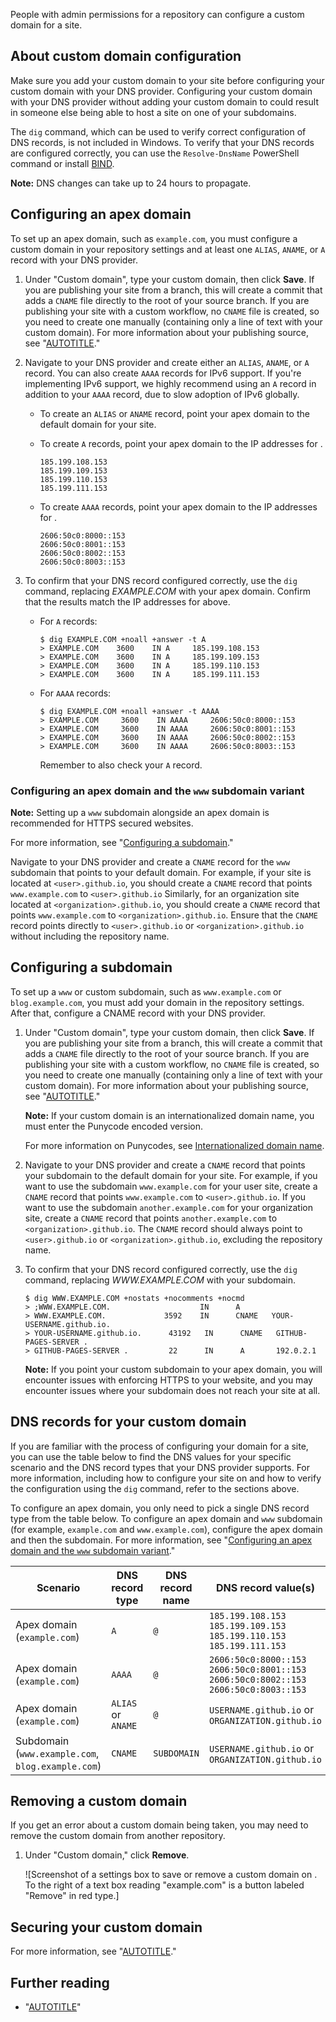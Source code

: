 

People with admin permissions for a repository can configure a custom domain for a site.

## About custom domain configuration



Make sure you add your custom domain to your site before configuring your custom domain with your DNS provider. Configuring your custom domain with your DNS provider without adding your custom domain to  could result in someone else being able to host a site on one of your subdomains.



The `dig` command, which can be used to verify correct configuration of DNS records, is not included in Windows. To verify that your DNS records are configured correctly, you can use the `Resolve-DnsName` PowerShell command or install [BIND](https://www.isc.org/bind/).





**Note:** DNS changes can take up to 24 hours to propagate.



## Configuring an apex domain

To set up an apex domain, such as `example.com`, you must configure a custom domain in your repository settings and at least one `ALIAS`, `ANAME`, or `A` record with your DNS provider.




1. Under "Custom domain", type your custom domain, then click **Save**. If you are publishing your site from a branch, this will create a commit that adds a `CNAME` file directly to the root of your source branch. If you are publishing your site with a custom  workflow, no `CNAME` file is created, so you need to create one manually (containing only a line of text with your custom domain). For more information about your publishing source, see "[AUTOTITLE](/pages/getting-started-with-github-pages/configuring-a-publishing-source-for-your-github-pages-site)."
1. Navigate to your DNS provider and create either an `ALIAS`, `ANAME`, or `A` record. You can also create `AAAA` records for IPv6 support. If you're implementing IPv6 support, we highly recommend using an `A` record in addition to your `AAAA` record, due to slow adoption of IPv6 globally. 
    * To create an `ALIAS` or `ANAME` record, point your apex domain to the default domain for your site. 
    * To create `A` records, point your apex domain to the IP addresses for .

      ```shell
      185.199.108.153
      185.199.109.153
      185.199.110.153
      185.199.111.153
      ```

    * To create `AAAA` records, point your apex domain to the IP addresses for .

      ```shell
      2606:50c0:8000::153
      2606:50c0:8001::153
      2606:50c0:8002::153
      2606:50c0:8003::153
      ```



1. To confirm that your DNS record configured correctly, use the `dig` command, replacing _EXAMPLE.COM_ with your apex domain. Confirm that the results match the IP addresses for above.
   * For `A` records:

     ```shell
     $ dig EXAMPLE.COM +noall +answer -t A
     > EXAMPLE.COM    3600    IN A     185.199.108.153
     > EXAMPLE.COM    3600    IN A     185.199.109.153
     > EXAMPLE.COM    3600    IN A     185.199.110.153
     > EXAMPLE.COM    3600    IN A     185.199.111.153
     ```

   * For `AAAA` records:

     ```shell
     $ dig EXAMPLE.COM +noall +answer -t AAAA
     > EXAMPLE.COM     3600    IN AAAA     2606:50c0:8000::153
     > EXAMPLE.COM     3600    IN AAAA     2606:50c0:8001::153
     > EXAMPLE.COM     3600    IN AAAA     2606:50c0:8002::153
     > EXAMPLE.COM     3600    IN AAAA     2606:50c0:8003::153
     ```

      Remember to also check your `A` record.



### Configuring an apex domain and the `www` subdomain variant



**Note:** Setting up a `www` subdomain alongside an apex domain is recommended for HTTPS secured websites.



 For more information, see "[Configuring a subdomain](#configuring-a-subdomain)."

Navigate to your DNS provider and create a `CNAME` record for the `www` subdomain that points to your default domain. For example, if your site is located at `<user>.github.io`, you should create a `CNAME` record that points `www.example.com` to `<user>.github.io` Similarly, for an organization site located at `<organization>.github.io`, you should create a `CNAME` record that points `www.example.com` to `<organization>.github.io`. Ensure that the `CNAME` record points directly to `<user>.github.io` or `<organization>.github.io` without including the repository name.

 

## Configuring a subdomain

To set up a `www` or custom subdomain, such as `www.example.com` or `blog.example.com`, you must add your domain in the repository settings. After that, configure a CNAME record with your DNS provider.




1. Under "Custom domain", type your custom domain, then click **Save**. If you are publishing your site from a branch, this will create a commit that adds a `CNAME` file directly to the root of your source branch. If you are publishing your site with a custom  workflow, no `CNAME` file is created, so you need to create one manually (containing only a line of text with your custom domain). For more information about your publishing source, see "[AUTOTITLE](/pages/getting-started-with-github-pages/configuring-a-publishing-source-for-your-github-pages-site)."

   

   **Note:** If your custom domain is an internationalized domain name, you must enter the Punycode encoded version.

   For more information on Punycodes, see [Internationalized domain name](https://en.wikipedia.org/wiki/Internationalized_domain_name).

   

1. Navigate to your DNS provider and create a `CNAME` record that points your subdomain to the default domain for your site. For example, if you want to use the subdomain `www.example.com` for your user site, create a `CNAME` record that points `www.example.com` to `<user>.github.io`. If you want to use the subdomain `another.example.com` for your organization site, create a `CNAME` record that points `another.example.com` to `<organization>.github.io`. The `CNAME` record should always point to `<user>.github.io` or `<organization>.github.io`, excluding the repository name.  



1. To confirm that your DNS record configured correctly, use the `dig` command, replacing _WWW.EXAMPLE.COM_ with your subdomain.

   ```shell
   $ dig WWW.EXAMPLE.COM +nostats +nocomments +nocmd
   > ;WWW.EXAMPLE.COM.                    IN      A
   > WWW.EXAMPLE.COM.             3592    IN      CNAME   YOUR-USERNAME.github.io.
   > YOUR-USERNAME.github.io.      43192   IN      CNAME   GITHUB-PAGES-SERVER .
   > GITHUB-PAGES-SERVER .         22      IN      A       192.0.2.1
   ```




   

   **Note:** If you point your custom subdomain to your apex domain, you will encounter issues with enforcing HTTPS to your website, and you may encounter issues where your subdomain does not reach your site at all.

   

## DNS records for your custom domain

If you are familiar with the process of configuring your domain for a site, you can use the table below to find the DNS values for your specific scenario and the DNS record types that your DNS provider supports. For more information, including how to configure your site on  and how to verify the configuration using the `dig` command, refer to the sections above.

To configure an apex domain, you only need to pick a single DNS record type from the table below. To configure an apex domain and `www` subdomain (for example, `example.com` and `www.example.com`), configure the apex domain and then the subdomain. For more information, see "[Configuring an apex domain and the `www` subdomain variant](#configuring-an-apex-domain-and-the-www-subdomain-variant)."



| Scenario | DNS record type | DNS record name | DNS record value(s) |
|---|---|---|---|
| Apex domain<br />(`example.com`) | `A` | `@` | `185.199.108.153`<br />`185.199.109.153`<br />`185.199.110.153`<br />`185.199.111.153` |
| Apex domain<br />(`example.com`) | `AAAA` | `@` | `2606:50c0:8000::153`<br />`2606:50c0:8001::153`<br />`2606:50c0:8002::153`<br />`2606:50c0:8003::153` |
| Apex domain<br />(`example.com`) | `ALIAS` or `ANAME` | `@` | `USERNAME.github.io` or<br /> `ORGANIZATION.github.io` |
| Subdomain<br />(`ww​w.example.com`,<br />`blog.example.com`) | `CNAME` | `SUBDOMAIN` | `USERNAME.github.io` or<br /> `ORGANIZATION.github.io` |

## Removing a custom domain

If you get an error about a custom domain being taken, you may need to remove the custom domain from another repository.




1. Under "Custom domain," click **Remove**.

   ![Screenshot of a settings box to save or remove a custom domain on . To the right of a text box reading "example.com" is a button labeled "Remove" in red type.]

## Securing your custom domain

 For more information, see "[AUTOTITLE](/pages/configuring-a-custom-domain-for-your-github-pages-site/verifying-your-custom-domain-for-github-pages)."

## Further reading

* "[AUTOTITLE](/pages/configuring-a-custom-domain-for-your-github-pages-site/troubleshooting-custom-domains-and-github-pages)"
